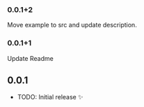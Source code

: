 ### 0.0.1+2

Move example to src and update description.

### 0.0.1+1

Update Readme

## 0.0.1

* TODO: Initial release ✨
